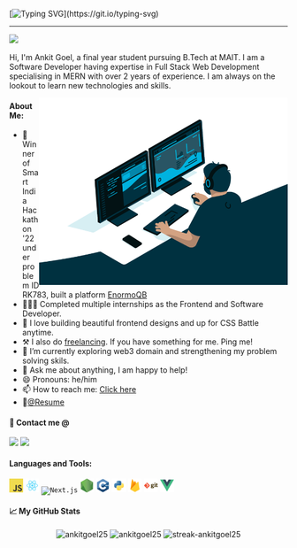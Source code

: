 <!-- ### Hey there! <img src="https://media.giphy.com/media/hvRJCLFzcasrR4ia7z/giphy.gif" width="25px"> -->

[![Typing SVG](https://readme-typing-svg.herokuapp.com?color=%2358A6FF&size=30&center=true&vCenter=true&width=800&height=60&lines=Hey👋%2C+I+am+Ankit+Goel.;I+am+a+passionate+software+developer.)](https://git.io/typing-svg)

---


<!-- <a target="_blank" href="mailto:ankitoct01@gmail.com"><img src="https://img.shields.io/badge/-Gmail-D14836?style=for-the-badge&logo=Gmail&logoColor=white"></img></a> -->

<!-- <a href="https://www.linkedin.com/in/ankitgoel25/" target="_blank">
  <img align="left" alt="Ankit's LinkedIn" title="LinkedIn" width="22px" src="https://raw.githubusercontent.com/peterthehan/peterthehan/master/assets/linkedin.svg" />
</a>

<a href="https://twitter.com/ankitgoel_25" target="_blank">
  <img align="left" alt="Ankit's Twitter" title="Twitter" width="22px" src="https://api.iconify.design/logos/twitter.svg" />
</a>

<a href="https://linktr.ee/AnkitGoel" target="_blank">
  <img align="left" alt="Ankit's LinkTree" title="LinkTree" width="22px" src="https://api.iconify.design/simple-icons/linktree.svg" />
</a> -->

![](https://visitor-badge.glitch.me/badge?page_id=ankitgoel25.ankitgoel25)


Hi, I'm Ankit Goel, a final year student pursuing B.Tech at MAIT. I am a Software Developer having expertise in Full Stack Web Development specialising in MERN with over 2 years of experience. I am always on the lookout to learn new technologies and skills.

  <img align="right" alt="GIF" src="https://github.com/apoorvdwi/apoorvdwi/blob/master/code.gif?raw=true" width="450" />
  
#### About Me:

- 🥇 Winner of Smart India Hackathon '22 under problem ID RK783, built a platform [EnormoQB](https://enormoqb.tech/)
- 👨🏽‍💻 Completed multiple internships as the Frontend and Software Developer.
- 🧲 I love building beautiful frontend designs and up for CSS Battle anytime.
- ⚒️ I also do [freelancing](http://lnkiy.in/ray_space). If you have something for me. Ping me!
- 🌱 I’m currently exploring web3 domain and strengthening my problem solving skils.
- 💬 Ask me about anything, I am happy to help!
- 😄 Pronouns: he/him
- 📫 How to reach me: [Click here](https://www.linkedin.com/in/ankitgoel25/)
- 📝[@Resume](https://drive.google.com/file/d/1m_riYhFwMvWl4qZOzdvUU7FJPUPY3hLO/view?usp=sharing)

#### 🤝 Contact me @
<a target="_blank" href="https://www.linkedin.com/in/ankitgoel25/"><img src="https://img.shields.io/badge/-LinkedIn-0077B5?style=for-the-badge&logo=Linkedin&logoColor=white"></img></a>
<a target="_blank" href="https://twitter.com/ankitgoel_25"><img src="https://img.shields.io/badge/-Twitter-1DA1F2?style=for-the-badge&logo=Twitter&logoColor=white"></img></a>

#### Languages and Tools:

<code><img height="25" title="Javascript" src="https://raw.githubusercontent.com/github/explore/80688e429a7d4ef2fca1e82350fe8e3517d3494d/topics/javascript/javascript.png"></code>
<code><img height="25" title="React" src="https://raw.githubusercontent.com/github/explore/80688e429a7d4ef2fca1e82350fe8e3517d3494d/topics/react/react.png"></code>
<code><img height="25" title="Next.js" src="https://user-images.githubusercontent.com/54956353/192274020-3e6c8d2e-5b38-4417-8425-ac47285bf34a.png"></code>
<code><img height="25" title="Node.js" src="https://raw.githubusercontent.com/github/explore/80688e429a7d4ef2fca1e82350fe8e3517d3494d/topics/nodejs/nodejs.png"></code>
<code><img height="25" title="C++" src="https://raw.githubusercontent.com/github/explore/80688e429a7d4ef2fca1e82350fe8e3517d3494d/topics/cpp/cpp.png"></code>
<code><img height="25" title="Python" src="https://raw.githubusercontent.com/github/explore/80688e429a7d4ef2fca1e82350fe8e3517d3494d/topics/python/python.png"></code>
<code><img height="25" title="Firebase" src="https://raw.githubusercontent.com/github/explore/80688e429a7d4ef2fca1e82350fe8e3517d3494d/topics/firebase/firebase.png"></code>
<code><img height="25" title="Git" src="https://raw.githubusercontent.com/github/explore/80688e429a7d4ef2fca1e82350fe8e3517d3494d/topics/git/git.png"></code>
<code><img height="25" title="Vuejs" src="https://raw.githubusercontent.com/github/explore/80688e429a7d4ef2fca1e82350fe8e3517d3494d/topics/vue/vue.png"></code>

<!-- If you like what I do, maybe consider buying me a coffee 🥺👉👈

<a href="https://www.buymeacoffee.com/" target="_blank"><img src="https://cdn.buymeacoffee.com/buttons/v2/default-red.png" alt="Buy Me A Coffee" width ="150px" ></a> -->

#### 📈 My GitHub Stats

<div align="center">
  <img height="180px" src="https://github-readme-stats.vercel.app/api?username=ankitgoel25&show_icons=true&theme=gotham" alt="ankitgoel25" />  
  <img height="180px" src="https://github-readme-stats.vercel.app/api/top-langs/?username=ankitgoel25&layout=compact&show_icons=true&theme=gotham&hide=jupyter%20notebook" alt="ankitgoel25" />
  <img height="180px" src="http://github-readme-streak-stats.herokuapp.com?user=ankitgoel25&theme=gotham&hide_border=false&date_format=M%20j%5B%2C%20Y%5D" alt="streak-ankitgoel25" />
</div>

